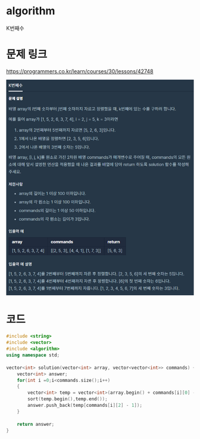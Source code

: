 ﻿# algorithm 
K번째수

# 문제 링크  
https://programmers.co.kr/learn/courses/30/lessons/42748

![title](https://github.com/jungmin3834/algorithm/blob/master/image/42748.png)
  
# 코드

```cpp
#include <string>
#include <vector>
#include <algorithm>
using namespace std;

vector<int> solution(vector<int> array, vector<vector<int>> commands) {
    vector<int> answer;
    for(int i =0;i<commands.size();i++)
    {
        vector<int> temp = vector<int>(array.begin() + commands[i][0] - 1 , array.begin() + commands[i][1]);
        sort(temp.begin(),temp.end());
        answer.push_back(temp[commands[i][2] - 1]);
    }
    
    return answer;
}
```
